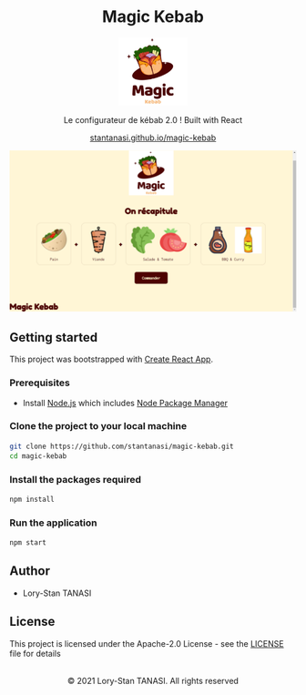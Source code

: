 <h1 align="center">Magic Kebab</h1>

<p align="center">
  <img src="./public/assets/logo.png" width="120px" />
</p>

<p align="center">
  Le configurateur de kébab 2.0 ! Built with React
</p>

<p align="center">
  <a href="https://stantanasi.github.io/magic-kebab">stantanasi.github.io/magic-kebab</a>
</p>

![Netflix Angular Preview](./public/assets/screenshot.png)

## Getting started

This project was bootstrapped with [Create React App](https://github.com/facebook/create-react-app).

### Prerequisites

- Install [Node.js](https://nodejs.org) which includes [Node Package Manager](https://www.npmjs.com/get-npm)


### Clone the project to your local machine

```bash
git clone https://github.com/stantanasi/magic-kebab.git
cd magic-kebab
```

### Install the packages required

```bash
npm install
```

### Run the application

```bash
npm start
```

## Author

- Lory-Stan TANASI

## License

This project is licensed under the Apache-2.0 License - see the [LICENSE](LICENSE) file for details

<p align="center">
  <br />
  © 2021 Lory-Stan TANASI. All rights reserved
</p>
